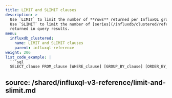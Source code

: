 ```yaml
---
title: LIMIT and SLIMIT clauses
description: >
  Use `LIMIT` to limit the number of **rows** returned per InfluxQL group.
  Use `SLIMIT` to limit the number of [series](/influxdb/clustered/reference/glossary/#series)
  returned in query results.
menu:
  influxdb_clustered:
    name: LIMIT and SLIMIT clauses
    parent: influxql-reference
weight: 206
list_code_example: |
  ```sql
  SELECT_clause FROM_clause [WHERE_clause] [GROUP_BY_clause] [ORDER_BY_clause] LIMIT row_N SLIMIT series_N
  ```

source: /shared/influxql-v3-reference/limit-and-slimit.md
---
```

